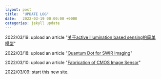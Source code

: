 ```yaml
---
layout: post
title:  "UPDATE LOG"
date:   2022-03-19 00:00:00 +0000
categories: jekyll update
---
```

2022/03/19: upload an article "[关于active illumination based sensing的简单模型][关于active illumination based sensing的简单模型]"

2022/03/18: upload an article "[Quantum Dot for SWIR Imaging][Quantum Dot for SWIR Imaging]"

2022/03/10: upload an article "[Fabrication of CMOS Image Sensor][Fabrication of CMOS Image Sensor-docs]"

2022/03/09: start this new site.


[关于active illumination based sensing的简单模型]: https://bettercallchen.github.io/imaging/active_illumination_model
[Quantum Dot for SWIR Imaging]: https://bettercallchen.github.io/imaging/quantum_dot_for_swir_imaging
[Fabrication of CMOS Image Sensor-docs]: https://bettercallchen.github.io/imaging/cis_process_introduction